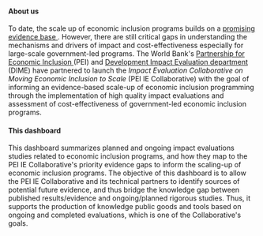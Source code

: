 #### About us

To date, the scale up of economic inclusion programs builds on a <a href="https://openknowledge.worldbank.org/handle/10986/34917" target="_blank"> promising evidence base </a>. However, there are still critical gaps in understanding the mechanisms and drivers of impact and cost-effectiveness especially for large-scale government-led programs. The World Bank's
<a href="https://www.peiglobal.org/sites/pei/files/2020-10/pei%20annual%20report%202020-HR.pdf" target="_blank"> Partnership for Economic Inclusion </a> (PEI) and 
<a href="https://www.worldbank.org/en/research/dime" target="_blank"> Development Impact Evaluation department</a> (DIME) have partnered to launch the *Impact Evaluation Collaborative on Moving Economic Inclusion to Scale* (PEI IE Collaborative) with the goal of informing an evidence-based scale-up of economic inclusion programming through the implementation of high quality impact evaluations and assessment of cost-effectiveness of government-led economic inclusion programs. 

#### This dashboard

This dashboard summarizes planned and ongoing impact evaluations studies related to economic inclusion programs, and how they map to the PEI IE Collaborative's priority evidence gaps to inform the scaling-up of economic inclusion programs. The objective of this dashboard is to allow the PEI IE Collaborative and its technical partners to identify sources of potential future evidence, and thus bridge the knowledge gap between published results/evidence and ongoing/planned rigorous studies. Thus, it supports the production of knowledge public goods and tools based on ongoing and completed evaluations, which is one of the Collaborative's goals.




